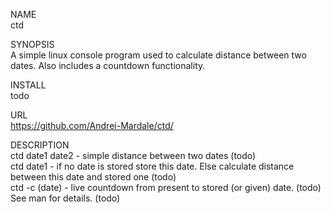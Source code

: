 NAME  
  ctd
  
SYNOPSIS  
A simple linux console program used to calculate distance between two dates. Also includes a countdown functionality.
  
INSTALL  
  todo
  
URL  
  https://github.com/Andrei-Mardale/ctd/
  
DESCRIPTION  
  ctd date1 date2 - simple distance between two dates (todo)  
  ctd date1 - if no date is stored store this date. Else calculate distance between this date and stored one (todo)  
  ctd -c (date) - live countdown from present to stored (or given) date. (todo)  
  See man for details. (todo)
  
